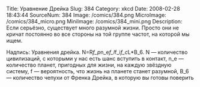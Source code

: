 Title: Уравнение Дрейка 
Slug: 384 
Category: xkcd 
Date: 2008-02-28 18:43:44 
SourceNum: 384 
Image: /comics/384.png 
MicroImage: /comics/384_micro.png 
MiniImage: /comics/384_mini.png 
Description: Если серьёзно, существует много разумной жизни. Просто они не кричат постоянно во все стороны на той группе частот, на которой мы ищем. 

Надпись: Уравнения дрейка. N=R*f_p*n_e*f_l*f_i*f_c*L*B_6. N — количество цивилизаций, с которыми у нас есть шанс вступить в контакт, n_e — количество планет, пригодных для жизни, на каждую звёздную систему, f — вероятность, что жизнь на планете станет разумной, B_6 — количество чепухи от Френка Дрейка, в которую вы готовы поверить